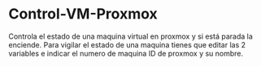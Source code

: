 # Control-VM-Proxmox
Controla el estado de una maquina virtual en proxmox y si está parada la enciende.
Para vigilar el estado de una maquina tienes que editar las 2 variables e indicar el numero de maquina ID de proxmox y su nombre.
